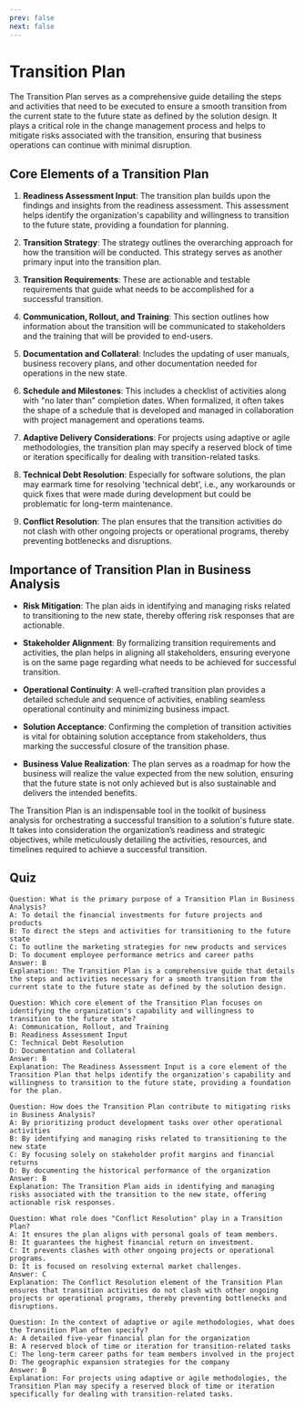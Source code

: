 ```yaml
---
prev: false
next: false
---
```


# Transition Plan

The Transition Plan serves as a comprehensive guide detailing the steps and activities that need to be executed to ensure a smooth transition from the current state to the future state as defined by the solution design. It plays a critical role in the change management process and helps to mitigate risks associated with the transition, ensuring that business operations can continue with minimal disruption.

## Core Elements of a Transition Plan

1. **Readiness Assessment Input**: The transition plan builds upon the findings and insights from the readiness assessment. This assessment helps identify the organization's capability and willingness to transition to the future state, providing a foundation for planning.

2. **Transition Strategy**: The strategy outlines the overarching approach for how the transition will be conducted. This strategy serves as another primary input into the transition plan.

3. **Transition Requirements**: These are actionable and testable requirements that guide what needs to be accomplished for a successful transition.

4. **Communication, Rollout, and Training**: This section outlines how information about the transition will be communicated to stakeholders and the training that will be provided to end-users.

5. **Documentation and Collateral**: Includes the updating of user manuals, business recovery plans, and other documentation needed for operations in the new state.

6. **Schedule and Milestones**: This includes a checklist of activities along with "no later than" completion dates. When formalized, it often takes the shape of a schedule that is developed and managed in collaboration with project management and operations teams.

7. **Adaptive Delivery Considerations**: For projects using adaptive or agile methodologies, the transition plan may specify a reserved block of time or iteration specifically for dealing with transition-related tasks.

8. **Technical Debt Resolution**: Especially for software solutions, the plan may earmark time for resolving 'technical debt', i.e., any workarounds or quick fixes that were made during development but could be problematic for long-term maintenance.

9. **Conflict Resolution**: The plan ensures that the transition activities do not clash with other ongoing projects or operational programs, thereby preventing bottlenecks and disruptions.

## Importance of Transition Plan in Business Analysis

- **Risk Mitigation**: The plan aids in identifying and managing risks related to transitioning to the new state, thereby offering risk responses that are actionable.

- **Stakeholder Alignment**: By formalizing transition requirements and activities, the plan helps in aligning all stakeholders, ensuring everyone is on the same page regarding what needs to be achieved for successful transition.

- **Operational Continuity**: A well-crafted transition plan provides a detailed schedule and sequence of activities, enabling seamless operational continuity and minimizing business impact.

- **Solution Acceptance**: Confirming the completion of transition activities is vital for obtaining solution acceptance from stakeholders, thus marking the successful closure of the transition phase.

- **Business Value Realization**: The plan serves as a roadmap for how the business will realize the value expected from the new solution, ensuring that the future state is not only achieved but is also sustainable and delivers the intended benefits.

The Transition Plan is an indispensable tool in the toolkit of business analysis for orchestrating a successful transition to a solution's future state. It takes into consideration the organization’s readiness and strategic objectives, while meticulously detailing the activities, resources, and timelines required to achieve a successful transition.

## Quiz

```quiz
Question: What is the primary purpose of a Transition Plan in Business Analysis?
A: To detail the financial investments for future projects and products
B: To direct the steps and activities for transitioning to the future state
C: To outline the marketing strategies for new products and services
D: To document employee performance metrics and career paths
Answer: B
Explanation: The Transition Plan is a comprehensive guide that details the steps and activities necessary for a smooth transition from the current state to the future state as defined by the solution design.

Question: Which core element of the Transition Plan focuses on identifying the organization's capability and willingness to transition to the future state?
A: Communication, Rollout, and Training
B: Readiness Assessment Input
C: Technical Debt Resolution
D: Documentation and Collateral
Answer: B
Explanation: The Readiness Assessment Input is a core element of the Transition Plan that helps identify the organization's capability and willingness to transition to the future state, providing a foundation for the plan.

Question: How does the Transition Plan contribute to mitigating risks in Business Analysis?
A: By prioritizing product development tasks over other operational activities
B: By identifying and managing risks related to transitioning to the new state
C: By focusing solely on stakeholder profit margins and financial returns
D: By documenting the historical performance of the organization
Answer: B
Explanation: The Transition Plan aids in identifying and managing risks associated with the transition to the new state, offering actionable risk responses.

Question: What role does "Conflict Resolution" play in a Transition Plan?
A: It ensures the plan aligns with personal goals of team members.
B: It guarantees the highest financial return on investment.
C: It prevents clashes with other ongoing projects or operational programs.
D: It is focused on resolving external market challenges.
Answer: C
Explanation: The Conflict Resolution element of the Transition Plan ensures that transition activities do not clash with other ongoing projects or operational programs, thereby preventing bottlenecks and disruptions.

Question: In the context of adaptive or agile methodologies, what does the Transition Plan often specify?
A: A detailed five-year financial plan for the organization
B: A reserved block of time or iteration for transition-related tasks
C: The long-term career paths for team members involved in the project
D: The geographic expansion strategies for the company
Answer: B
Explanation: For projects using adaptive or agile methodologies, the Transition Plan may specify a reserved block of time or iteration specifically for dealing with transition-related tasks.
```
